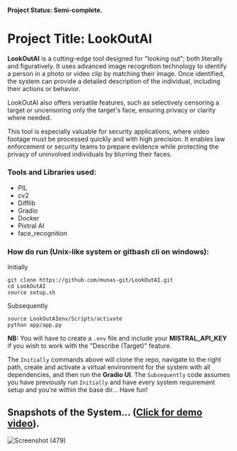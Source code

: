 #### Project Status: Semi-complete.

# Project Title: LookOutAI

**LookOutAI** is a cutting-edge tool designed for "looking out"; both literally and figuratively. It uses advanced image recognition technology to identify a person in a photo or video clip by matching their image. Once identified, the system can provide a detailed description of the individual, including their actions or behavior.   

LookOutAI also offers versatile features, such as selectively censoring a target or uncensoring only the target's face, ensuring privacy or clarity where needed.   

This tool is especially valuable for security applications, where video footage must be processed quickly and with high precision. It enables law enforcement or security teams to prepare evidence while protecting the privacy of uninvolved individuals by blurring their faces.   

### Tools and Libraries used:
* PIL
* cv2
* Difflib
* Gradio
* Docker
* Pixtral AI
* face_recognition

### How do run (Unix-like system or gitbash cli on windows):   
Initially
```
git clone https://github.com/munas-git/LookOutAI.git   
cd LookOutAI   
source setup.sh
```

Subsequently
```
source LookOutAIenv/Scripts/activate
python app/app.py
```

**NB:** You will have to create a `.env` file and include your **MISTRAL_API_KEY** if you wish to work with the "Describe (Target)" feature.   

The `Initially` commands above will clone the repo, navigate to the right path, create and activate a virtual environment for the system with all dependencies, and then run the **Gradio UI**. The `Subsequently` code assumes you have previously run `Initially` and have every system requirement setup and you're within the base dir... Have fun!   

## Snapshots of the System... ([Click for demo video](https://www.youtube.com/watch?v=0Q683n8gmIc)).
![Screenshot (479)](https://github.com/user-attachments/assets/49fab016-f4b5-4e56-a023-851e401bd5b9)

